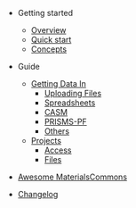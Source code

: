 - Getting started

  - [Overview](overview.md)
  - [Quick start](quickstart.md)
  - [Concepts](concepts.md)

- Guide

  - [Getting Data In](getting_data_in.md)
    - [Uploading Files](uploading.md)
    - [Spreadsheets](spreadsheets.md)
    - [CASM](casm.md)
    - [PRISMS-PF](prisms_pf.md)
    - [Others]()
  - [Projects](helpers.md)
    - [Access](project_access.md)
    - [Files](project_files.md)

- [Awesome MaterialsCommons](awesome.md)
- [Changelog](changelog.md)